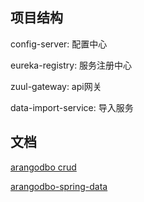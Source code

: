 ## 项目结构

config-server: 配置中心

eureka-registry: 服务注册中心

zuul-gateway: api网关

data-import-service: 导入服务

## 文档

[arangodbo crud](https://www.arangodb.com/tutorials/tutorial-sync-java-driver/)

[arangodbo-spring-data](https://github.com/arangodb/spring-data)
